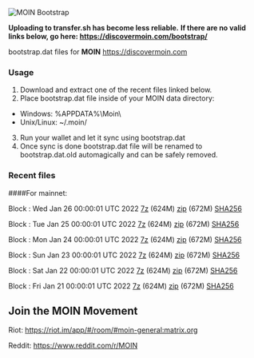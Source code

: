 ![MOIN Bootstrap](https://i.imgur.com/KjM1jMp.jpg)

**Uploading to transfer.sh has become less reliable.**
**If there are no valid links below, go here: https://discovermoin.com/bootstrap/**

bootstrap.dat files for **MOIN** https://discovermoin.com

### Usage

1. Download and extract one of the recent files linked below.
2. Place bootstrap.dat file inside of your MOIN data directory:
 - Windows: %APPDATA%\Moin\
 - Unix/Linux: ~/.moin/
3. Run your wallet and let it sync using bootstrap.dat
4. Once sync is done bootstrap.dat file will be renamed to bootstrap.dat.old automagically and can be safely removed.


### Recent files

####For mainnet:

Block : Wed Jan 26 00:00:01 UTC 2022 [7z](https://transfer.sh/WkH4O8/bootstrap.dat.20220126.7z) (624M) [zip](https://transfer.sh/Ruhg57/bootstrap.dat.20220126.zip) (672M) [SHA256](https://transfer.sh/VdeWaT/sha256.txt)

Block : Tue Jan 25 00:00:01 UTC 2022 [7z](https://transfer.sh/Ogq1F5/bootstrap.dat.20220125.7z) (624M) [zip](https://transfer.sh/Yzloxh/bootstrap.dat.20220125.zip) (672M) [SHA256](https://transfer.sh/wPfbmc/sha256.txt)

Block : Mon Jan 24 00:00:01 UTC 2022 [7z](https://transfer.sh/Fyx78e/bootstrap.dat.20220124.7z) (624M) [zip](https://transfer.sh/85QmWr/bootstrap.dat.20220124.zip) (672M) [SHA256](https://transfer.sh/KzlJoA/sha256.txt)

Block : Sun Jan 23 00:00:01 UTC 2022 [7z](https://transfer.sh/hRSvAn/bootstrap.dat.20220123.7z) (624M) [zip](https://transfer.sh/moU6iR/bootstrap.dat.20220123.zip) (672M) [SHA256](https://transfer.sh/YUa9i4/sha256.txt)

Block : Sat Jan 22 00:00:01 UTC 2022 [7z](https://transfer.sh/8VdQ07/bootstrap.dat.20220122.7z) (624M) [zip](https://transfer.sh/R7FMsb/bootstrap.dat.20220122.zip) (672M) [SHA256](https://transfer.sh/g7XCla/sha256.txt)

Block : Fri Jan 21 00:00:01 UTC 2022 [7z](https://transfer.sh/7GEcS1/bootstrap.dat.20220121.7z) (624M) [zip](https://transfer.sh/5SeP2L/bootstrap.dat.20220121.zip) (672M) [SHA256](https://transfer.sh/yPwsjL/sha256.txt)

## Join the MOIN Movement

Riot: https://riot.im/app/#/room/#moin-general:matrix.org

Reddit: https://www.reddit.com/r/MOIN
